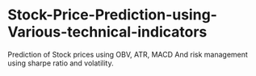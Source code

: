 # Stock-Price-Prediction-using-Various-technical-indicators
Prediction of Stock prices using OBV, ATR, MACD  And risk management using sharpe ratio and volatility.
